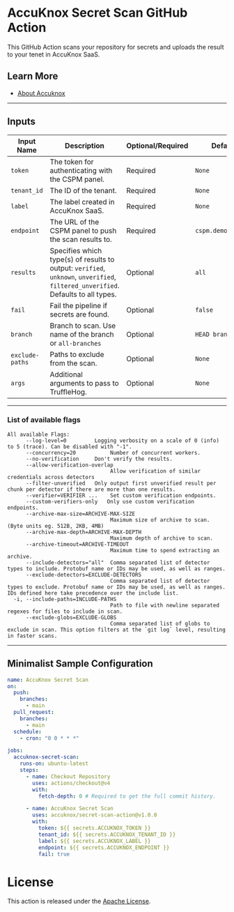 # AccuKnox Secret Scan GitHub Action

This GitHub Action scans your repository for secrets and uploads the result to your tenet in AccuKnox SaaS.

## Learn More

- [About Accuknox](https://www.accuknox.com/)

---

## Inputs

| **Input Name**  | **Description** | **Optional/Required** | **Default Value** |
|-----------------|-----------------|-----------------------|-------------------|
| `token` | The token for authenticating with the CSPM panel. | Required | `None` |
| `tenant_id` | The ID of the tenant. | Required | `None` |
| `label` | The label created in AccuKnox SaaS. | Required | `None` |
| `endpoint` | The URL of the CSPM panel to push the scan results to. | Required | `cspm.demo.accuknox.com` |
| `results` | Specifies which type(s) of results to output: `verified`, `unknown`, `unverified`, `filtered_unverified`. Defaults to all types. | Optional | `all` |
| `fail` | Fail the pipeline if secrets are found. | Optional | `false` |
| `branch` | Branch to scan. Use name of the branch or `all-branches` | Optional | `HEAD branch` |
| `exclude-paths` | Paths to exclude from the scan. | Optional | `None` |
| `args` | Additional arguments to pass to TruffleHog. | Optional | `None` |

---

### List of available flags

```
All available Flags:
      --log-level=0         Logging verbosity on a scale of 0 (info) to 5 (trace). Can be disabled with "-1".
      --concurrency=20           Number of concurrent workers.
      --no-verification     Don't verify the results.
      --allow-verification-overlap
                                 Allow verification of similar credentials across detectors
      --filter-unverified   Only output first unverified result per chunk per detector if there are more than one results.
      --verifier=VERIFIER ...    Set custom verification endpoints.
      --custom-verifiers-only   Only use custom verification endpoints.
      --archive-max-size=ARCHIVE-MAX-SIZE
                                 Maximum size of archive to scan. (Byte units eg. 512B, 2KB, 4MB)
      --archive-max-depth=ARCHIVE-MAX-DEPTH
                                 Maximum depth of archive to scan.
      --archive-timeout=ARCHIVE-TIMEOUT
                                 Maximum time to spend extracting an archive.
      --include-detectors="all"  Comma separated list of detector types to include. Protobuf name or IDs may be used, as well as ranges.
      --exclude-detectors=EXCLUDE-DETECTORS
                                 Comma separated list of detector types to exclude. Protobuf name or IDs may be used, as well as ranges. IDs defined here take precedence over the include list.
  -i, --include-paths=INCLUDE-PATHS
                                 Path to file with newline separated regexes for files to include in scan.
      --exclude-globs=EXCLUDE-GLOBS
                                 Comma separated list of globs to exclude in scan. This option filters at the `git log` level, resulting in faster scans.
```

---

## Minimalist Sample Configuration

```yaml
name: AccuKnox Secret Scan
on:
  push:
    branches:
      - main
  pull_request:
    branches:
      - main
  schedule:
    - cron: "0 0 * * *"

jobs:
  accuknox-secret-scan:
    runs-on: ubuntu-latest
    steps:
      - name: Checkout Repository
        uses: actions/checkout@v4
        with:
          fetch-depth: 0 # Required to get the full commit history.

      - name: AccuKnox Secret Scan
        uses: accuknox/secret-scan-action@v1.0.0
        with:
          token: ${{ secrets.ACCUKNOX_TOKEN }}
          tenant_id: ${{ secrets.ACCUKNOX_TENANT_ID }}
          label: ${{ secrets.ACCUKNOX_LABEL }}
          endpoint: ${{ secrets.ACCUKNOX_ENDPOINT }}
          fail: true
```

# License

This action is released under the [Apache License](https://github.com/accuknox/secret-scan-action/blob/main/LICENSE).